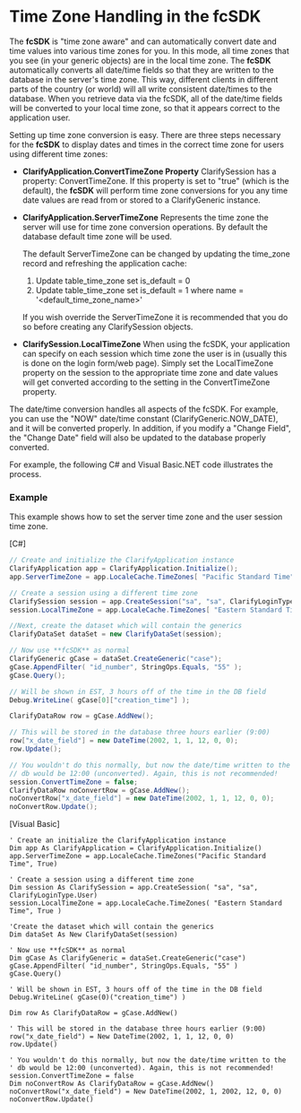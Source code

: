 # Time Zone Handling in the fcSDK

The **fcSDK** is "time zone aware" and can automatically convert date and time values into various time zones for you. In this mode, all time zones that you see (in your generic objects) are in the local time zone. The **fcSDK** automatically converts all date/time fields so that they are written to the database in the server's time zone. This way, different clients in different parts of the country (or world) will all write consistent date/times to the database. When you retrieve data via the fcSDK, all of the date/time fields will be converted to your local time zone, so that it appears correct to the application user.

Setting up time zone conversion is easy. There are three steps necessary for the **fcSDK** to display dates and times in the correct time zone for users using different time zones:

* **ClarifyApplication.ConvertTimeZone Property**
    ClarifySession has a property: ConvertTimeZone. If this property is set to "true" (which is the default), the **fcSDK** will perform time zone conversions for you any time date values are read from or stored to a ClarifyGeneric instance.
* **ClarifyApplication.ServerTimeZone**
    Represents the time zone the server will use for time zone conversion operations. By default the database default time zone will be used.
    
    The default ServerTimeZone can be changed by updating the time_zone record and refreshing the application cache:

    1. Update table_time_zone set is_default = 0
    1. Update table_time_zone set is_default = 1 where name = '<default_time_zone_name>'

    If you wish override the ServerTimeZone it is recommended that you do so before creating any ClarifySession objects.

* **ClarifySession.LocalTimeZone**
    When using the fcSDK, your application can specify on each session which time zone the user is in (usually this is done on the login form/web page). Simply set the LocalTimeZone property on the session to the appropriate time zone and date values will get converted according to the setting in the ConvertTimeZone property.

The date/time conversion handles all aspects of the fcSDK. For example, you can use the "NOW" date/time constant (ClarifyGeneric.NOW_DATE), and it will be converted properly. In addition, if you modify a "Change Field", the "Change Date" field will also be updated to the database properly converted.

For example, the following C# and Visual Basic.NET code illustrates the process.

### Example

This example shows how to set the server time zone and the user session time zone.

[C#] 
```csharp
// Create and initialize the ClarifyApplication instance
ClarifyApplication app = ClarifyApplication.Initialize();
app.ServerTimeZone = app.LocaleCache.TimeZones[ "Pacific Standard Time", true ];

// Create a session using a different time zone
ClarifySession session = app.CreateSession("sa", "sa", ClarifyLoginType.User);
session.LocalTimeZone = app.LocaleCache.TimeZones[ "Eastern Standard Time", true ];

//Next, create the dataset which will contain the generics
ClarifyDataSet dataSet = new ClarifyDataSet(session);

// Now use **fcSDK** as normal
ClarifyGeneric gCase = dataSet.CreateGeneric("case");
gCase.AppendFilter( "id_number", StringOps.Equals, "55" );
gCase.Query();

// Will be shown in EST, 3 hours off of the time in the DB field
Debug.WriteLine( gCase[0]["creation_time"] );

ClarifyDataRow row = gCase.AddNew();

// This will be stored in the database three hours earlier (9:00)
row["x_date_field"] = new DateTime(2002, 1, 1, 12, 0, 0);
row.Update();

// You wouldn't do this normally, but now the date/time written to the
// db would be 12:00 (unconverted). Again, this is not recommended!
session.ConvertTimeZone = false;
ClarifyDataRow noConvertRow = gCase.AddNew();
noConvertRow["x_date_field"] = new DateTime(2002, 1, 1, 12, 0, 0);
noConvertRow.Update();
```

[Visual Basic] 
```
' Create an initialize the ClarifyApplication instance
Dim app As ClarifyApplication = ClarifyApplication.Initialize()
app.ServerTimeZone = app.LocaleCache.TimeZones("Pacific Standard Time", True)

' Create a session using a different time zone
Dim session As ClarifySession = app.CreateSession( "sa", "sa", ClarifyLoginType.User)
session.LocalTimeZone = app.LocaleCache.TimeZones( "Eastern Standard Time", True )

'Create the dataset which will contain the generics
Dim dataSet As New ClarifyDataSet(session)

' Now use **fcSDK** as normal
Dim gCase As ClarifyGeneric = dataSet.CreateGeneric("case")
gCase.AppendFilter( "id_number", StringOps.Equals, "55" )
gCase.Query()

' Will be shown in EST, 3 hours off of the time in the DB field
Debug.WriteLine( gCase(0)("creation_time") )

Dim row As ClarifyDataRow = gCase.AddNew()

' This will be stored in the database three hours earlier (9:00)
row("x_date_field") = New DateTime(2002, 1, 1, 12, 0, 0)
row.Update()

' You wouldn't do this normally, but now the date/time written to the
' db would be 12:00 (unconverted). Again, this is not recommended!
session.ConvertTimeZone = false
Dim noConvertRow As ClarifyDataRow = gCase.AddNew()
noConvertRow("x_date_field") = New DateTime(2002, 1, 2002, 12, 0, 0)
noConvertRow.Update()
```
